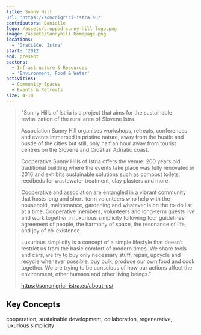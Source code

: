 ```yaml
---
title: Sunny Hill
url: 'https://soncnigrici-istra.eu/'
contributors: Danielle
logo: /assets/cropped-sunny-hill-logo.png
image: /assets/Sunnyhill Homepage.png
locations:
  - 'Gračišče, Istra'
start: '2012'
end: present
sectors:
  - Infrastructure & Resources
  - 'Environment, Food & Water'
activities:
  - Community Spaces
  - Events & Retreats
size: 4-10
---
```

> "Sunny Hills of Istria is a project that aims for the sustainable revitalization of the rural area of Slovene Istra.
> 
> Association Sunny Hill organises workshops, retreats, conferences and events immersed in pristine nature, away from the hustle and bustle of the cities but still, only half an hour away from tourist centres on the Slovene and Croatian Adriatic coast.
> 
> Cooperative Sunny Hills of Istria offers the venue. 200 years old traditional building where the events take place was fully renovated in 2016 and exhibits sustainable solutions such as compost toilets, reedbeds for wastewater treatment, clay plasters and more.
> 
> Cooperative and association are entangled in a vibrant community that hosts long and short-term volunteers who help with the household, maintenance, gardening and whatever is on the to-do list at a time.  Cooperative members, volunteers and long-term guests live and work together in luxurious simplicity following four guidelines: agreement of people, the harmony of space, the resonance of life, and joy of co-existence.
> 
> Luxurious simplicity is a concept of a simple lifestyle that doesn’t restrict us from the basic comfort of modern times.  We share tools and cars, we try to buy only necessary stuff, repair, upcycle and recycle whenever possible, buy bulk, produce our own food and cook together. We are trying to be conscious of how our actions affect the environment, other humans and other living beings."
> 
> https://soncnigrici-istra.eu/about-us/

## Key Concepts

cooperation, sustainable development, collaboration, regenerative, luxurious simplicity
